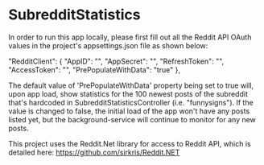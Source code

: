 # SubredditStatistics

In order to run this app locally, please first fill out all the Reddit API OAuth values in the project's appsettings.json file as shown below:
  
  "RedditClient": {
    "AppID": "",
    "AppSecret": "",
    "RefreshToken": "",
    "AccessToken": "",
    "PrePopulateWithData": "true"
  },

The default value of 'PrePopulateWithData' property being set to true will, upon app load, show statistics for the 100 newest posts of the subreddit that's hardcoded in SubredditStatisticsController (i.e. "funnysigns"). If the value is changed to false, the initial load of the app won't have any posts listed yet, but the background-service will continue to monitor for any new posts.

This project uses the Reddit.Net library for access to Reddit API, which is detailed here: https://github.com/sirkris/Reddit.NET

